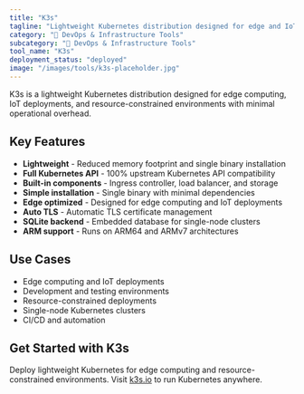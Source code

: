 ```yaml
---
title: "K3s"
tagline: "Lightweight Kubernetes distribution designed for edge and IoT deployments"
category: "🔧 DevOps & Infrastructure Tools"
subcategory: "🔧 DevOps & Infrastructure Tools"
tool_name: "K3s"
deployment_status: "deployed"
image: "/images/tools/k3s-placeholder.jpg"
---
```

K3s is a lightweight Kubernetes distribution designed for edge computing, IoT deployments, and resource-constrained environments with minimal operational overhead.

## Key Features

- **Lightweight** - Reduced memory footprint and single binary installation
- **Full Kubernetes API** - 100% upstream Kubernetes API compatibility
- **Built-in components** - Ingress controller, load balancer, and storage
- **Simple installation** - Single binary with minimal dependencies
- **Edge optimized** - Designed for edge computing and IoT deployments
- **Auto TLS** - Automatic TLS certificate management
- **SQLite backend** - Embedded database for single-node clusters
- **ARM support** - Runs on ARM64 and ARMv7 architectures

## Use Cases

- Edge computing and IoT deployments
- Development and testing environments
- Resource-constrained deployments
- Single-node Kubernetes clusters
- CI/CD and automation

## Get Started with K3s

Deploy lightweight Kubernetes for edge computing and resource-constrained environments. Visit [k3s.io](https://k3s.io) to run Kubernetes anywhere.
